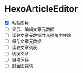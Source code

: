 # HexoArticleEditor
- [x] 粘贴图片
- [ ] 显示、编辑文章元数据
- [ ] 读取文章元数据并从预览中抹除
- [ ] 保存文章元数据
- [ ] 读取文章列表
- [ ] 切换文章
- [ ] 自动保存
- [ ] 封面图裁切
